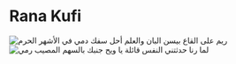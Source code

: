 Rana Kufi
=========

![ريم على القاع بيسن البان والعلم أحل سفك دمي في الأشهر الحرم](sample-1.svg)
![لما رنا حدثتني النفس قائلة يا ويح جنبك بالسهم المصيب رمي](sample-2.svg)
